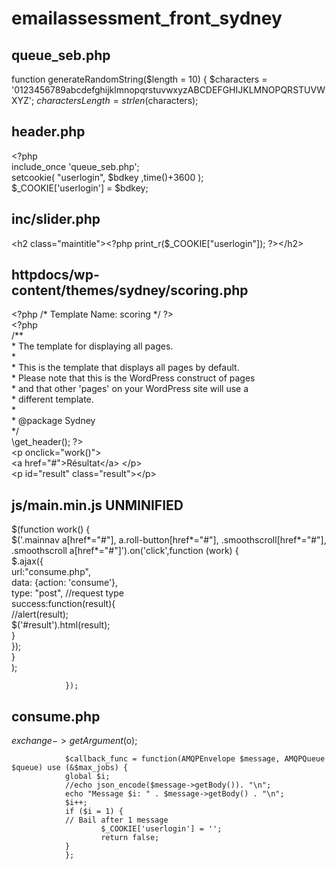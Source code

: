 # emailassessment_front_sydney
queue_seb.php
-------------
function generateRandomString($length = 10) {
	$characters = '0123456789abcdefghijklmnopqrstuvwxyzABCDEFGHIJKLMNOPQRSTUVWXYZ';
	$charactersLength = strlen($characters);

header.php
----------
\<?php<br />
include_once 'queue_seb.php';<br />
setcookie( "userlogin", $bdkey ,time()+3600 );<br />
$_COOKIE['userlogin'] = $bdkey;<br />

inc/slider.php
--------------
 \<h2 class="maintitle">\<?php print_r($_COOKIE["userlogin"]); ?>\</h2>

httpdocs/wp-content/themes/sydney/scoring.php
---------------------------------------------

\<?php /* Template Name: scoring */ ?><br />
\<?php<br />
\/**<br />
 \* The template for displaying all pages.<br />
 \*<br />
 \* This is the template that displays all pages by default.<br />
 \* Please note that this is the WordPress construct of pages<br />
 \* and that other 'pages' on your WordPress site will use a<br />
 \* different template.<br />
 \*<br />
 \* @package Sydney<br />
 \*/<br />
\get_header(); ?><br />
\<p  onclick="work()"><br />
\<a href="#">Résultat\</a> \</p><br />
\<p id="result" class="result">\</p><br />

js/main.min.js  UNMINIFIED
--------------------------
$(function work() {<br />
						$('.mainnav a[href*="#"], a.roll-button[href*="#"], .smoothscroll[href*="#"], .smoothscroll a[href*="#"]').on('click',function (work)                {<br />
				$.ajax({<br />
				url:"consume.php",<br />
				data: {action: 'consume'},<br />
				type: "post", //request type<br />
				success:function(result){<br />
				//alert(result);<br />
				$('#result').html(result);<br />
				}<br />
				});<br />
				}<br />
				);<br />

				});


consume.php
-----------
 $exchange->getArgument($o);

				$callback_func = function(AMQPEnvelope $message, AMQPQueue $queue) use (&$max_jobs) {
				global $i;
				//echo json_encode($message->getBody()). "\n";
				echo "Message $i: " . $message->getBody() . "\n";
				$i++;
				if ($i = 1) {
				// Bail after 1 message
						$_COOKIE['userlogin'] = '';
						return false;
				}
				};



